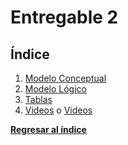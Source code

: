# Entregable 2
## Índice
1. [Modelo Conceptual](1-modelo-conceptual.md)
2. [Modelo Lógico](2-modelo-logico.md)
3. [Tablas](3-tablas.md)
4. [Videos](entregable%202-videos.md)  o [Videos](Videos.md) 

**[Regresar al índice](../README.md)**
